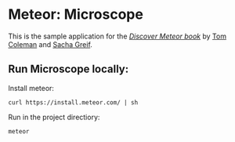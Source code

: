 # Meteor: Microscope
This is the sample application for the
[*Discover Meteor book*](https://www.discovermeteor.com/)
by [Tom Coleman](http://info.meteor.com/blog/author/tom-coleman) and [Sacha Greif](http://sachagreif.com/).

## Run Microscope locally:

Install meteor:
```
curl https://install.meteor.com/ | sh
```
Run in the project directiory:
```
meteor
```

